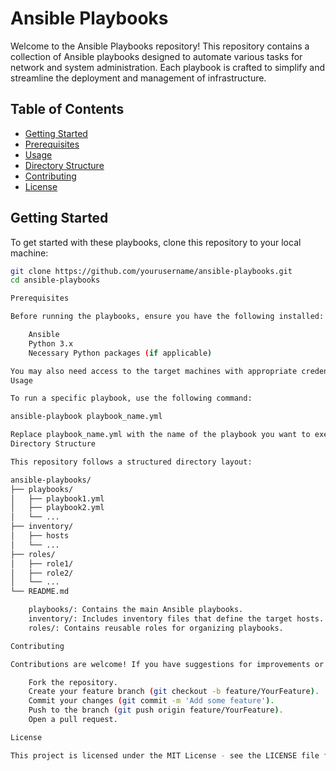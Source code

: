 # Ansible Playbooks

Welcome to the Ansible Playbooks repository! This repository contains a collection of Ansible playbooks designed to automate various tasks for network and system administration. Each playbook is crafted to simplify and streamline the deployment and management of infrastructure.

## Table of Contents

- [Getting Started](#getting-started)
- [Prerequisites](#prerequisites)
- [Usage](#usage)
- [Directory Structure](#directory-structure)
- [Contributing](#contributing)
- [License](#license)

## Getting Started

To get started with these playbooks, clone this repository to your local machine:

```bash
git clone https://github.com/yourusername/ansible-playbooks.git
cd ansible-playbooks

Prerequisites

Before running the playbooks, ensure you have the following installed:

    Ansible
    Python 3.x
    Necessary Python packages (if applicable)

You may also need access to the target machines with appropriate credentials.
Usage

To run a specific playbook, use the following command:

ansible-playbook playbook_name.yml

Replace playbook_name.yml with the name of the playbook you want to execute.
Directory Structure

This repository follows a structured directory layout:

ansible-playbooks/
├── playbooks/
│   ├── playbook1.yml
│   ├── playbook2.yml
│   └── ...
├── inventory/
│   ├── hosts
│   └── ...
├── roles/
│   ├── role1/
│   ├── role2/
│   └── ...
└── README.md

    playbooks/: Contains the main Ansible playbooks.
    inventory/: Includes inventory files that define the target hosts.
    roles/: Contains reusable roles for organizing playbooks.

Contributing

Contributions are welcome! If you have suggestions for improvements or new playbooks, feel free to create a pull request or open an issue.

    Fork the repository.
    Create your feature branch (git checkout -b feature/YourFeature).
    Commit your changes (git commit -m 'Add some feature').
    Push to the branch (git push origin feature/YourFeature).
    Open a pull request.

License

This project is licensed under the MIT License - see the LICENSE file for details.
